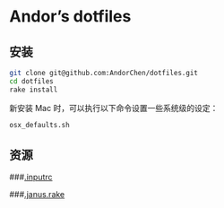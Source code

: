 # Andor’s dotfiles

## 安装

```bash
git clone git@github.com:AndorChen/dotfiles.git
cd dotfiles
rake install
```

新安装 Mac 时，可以执行以下命令设置一些系统级的设定：

```bash
osx_defaults.sh
```

## 资源

###[.inputrc](http://tldp.org/LDP/lfs/LFS-BOOK-6.1.1-HTML/chapter07/inputrc.html)

###[.janus.rake](https://github.com/carlhuda/janus#readme)
